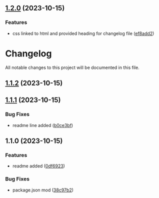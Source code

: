

## [1.2.0](https://github.com/ayushsgithub/delete/compare/1.1.2...1.2.0) (2023-10-15)


### Features

* css linked to html and provided heading for changelog file ([ef8add2](https://github.com/ayushsgithub/delete/commit/ef8add2030215f6ed30d5aa93ffd044cc57dd07a))

# Changelog

All notable changes to this project will be documented in this file.

## [1.1.2](https://github.com/ayushsgithub/delete/compare/1.1.1...1.1.2) (2023-10-15)

## [1.1.1](https://github.com/ayushsgithub/delete/compare/1.1.0...1.1.1) (2023-10-15)


### Bug Fixes

* readme line added ([b0ce3bf](https://github.com/ayushsgithub/delete/commit/b0ce3bf986c8daeaa752a5a8d58579ad978c410f))

## 1.1.0 (2023-10-15)


### Features

* readme added ([0df6923](https://github.com/ayushsgithub/delete/commit/0df692347ab2296fc13d197546638d00756516ca))


### Bug Fixes

* package.json mod ([38c97b2](https://github.com/ayushsgithub/delete/commit/38c97b20725a18d0ce7f338293088aad0060afd8))